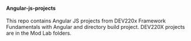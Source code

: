 #### Angular-js-projects
This repo contains Angular JS projects from DEV220x Framework Fundamentals with Angular and directory build project. DEV220X projects are in the Mod Lab folders.  
